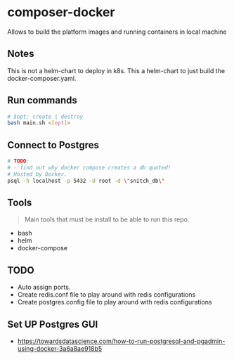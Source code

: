 # composer-docker

Allows to build the platform images and running containers in local machine

## Notes

This is not a helm-chart to deploy in k8s. This a helm-chart to just build the
docker-composer.yaml.

## Run commands

```bash
# $opt: create | destroy
bash main.sh <[opt]>
```

## Connect to Postgres

```bash
# TODO:
# - find out why docker compose creates a db quoted!
# Hosted by Docker.
psql -h localhost -p 5432 -U root -d \"snitch_db\"
```

## Tools

> Main tools that must be install to be able to run this repo.

- bash
- helm
- docker-compose

## TODO

- Auto assign ports.
- Create redis.conf file to play around with redis configurations
- Create postgres.config file to play around with redis configurations

## Set UP Postgres GUI

- https://towardsdatascience.com/how-to-run-postgresql-and-pgadmin-using-docker-3a6a8ae918b5
